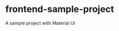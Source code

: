 # frontend-sample-project
A sample project with Material UI


<!-- **There was no info regarding the contact page so I modified Dashboard on top left to navigate to the contact page. 

**There was no info regarding the sidebar popup, so you can display it by hitting the Dashboard breadcrumb

**Skipped this: Please check if characters entered are valid and inform the user (e.g. red/green border) because users cant enter anything other than numbers 

**TR country list is taken from Google Translate to save time, there might be slight translation issues.
-->
